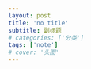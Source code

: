 ```yaml
---
layout: post
title: 'no title'
subtitle: 副标题
# categories: ['分类']
tags: ['note']
# cover: '头图'
---
```

